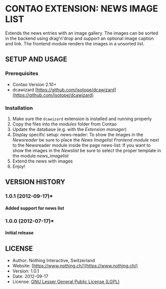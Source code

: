 # CONTAO EXTENSION: NEWS IMAGE LIST
Extends the news entries with an image gallery. The images can be sorted in the backend using drag'n'drop and support an optional image caption and link. The frontend module renders the images in a unsorted list.

## SETUP AND USAGE
### Prerequisites
 * Contao Version 2.10+
 * dcawizard [https://github.com/isotope/dcawizard](https://github.com/isotope/dcawizard)

### Installation
1. Make sure the `dcawizard` extension is installed and running properly
2. Copy the files into the _modules_ folder from Contao
3. Update the database (e.g. with the _Extension manager_)
4. Display specific setup:
   news-reader: To show the images in the _Newsreader_ be sure to place the _News Imagelist_ _Frontend module_ next to the Newsreader module inside the page
   news-list:   If you want to show the images in the _Newslist_ be sure to select the proper template in the module _news_imagelist_
5. Extend the news with images
6. Enjoy!

## VERSION HISTORY
### 1.0.1 (2012-09-17)*
#### Added support for news list
### 1.0.0 (2012-07-17)*
#### Initial release

## LICENSE
* Author:		Nothing Interactive, Switzerland
* Website: 		[https://www.nothing.ch/](https://www.nothing.ch/)
* Version: 		1.0.1
* Date: 		2012-09-17
* License: 		[GNU Lesser General Public License (LGPL)](http://www.gnu.org/licenses/lgpl.html)